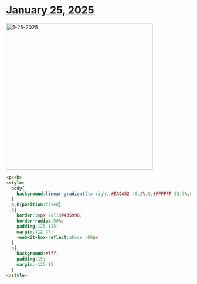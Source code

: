 # [January 25, 2025](https://cssbattle.dev/play/GEx20ItAroXeJJdfQ6NT)

<img src="https://firebasestorage.googleapis.com/v0/b/cssbattleapp.appspot.com/o/user%2Fe6YbeBahWNPT7VpE2rE2p85byxa2%2Ftargets%2Ftarget_olEy0Ip@2x.png?alt=media" width="400" alt="1-25-2025" />

```html
<p><b>
<style>
  body{
    background:linear-gradient(to right,#EA9A52 46.2%,0,#FFFFFF 53.7%,0,#EA9A52);
  }
  p,b{position:fixed}
  p{
    border:30px solid#435998;
    border-radius:50%;
    padding:125 125;
    margin:112 37;
    -webkit-box-reflect:above -60px
  }
  b{
    background:#fff;
    padding:15;
    margin:-125-15
  }
</style>
```
